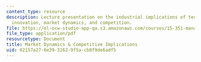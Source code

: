 ```yaml
---
content_type: resource
description: Lecture presentation on the industrial implications of technological
  innovation, market dynamics, and competition.
file: https://ol-ocw-studio-app-qa.s3.amazonaws.com/courses/15-351-managing-innovation-and-entrepreneurship-spring-2008/02157a276e3931629f5acb8f9de6adf5_02_lec.pdf
file_type: application/pdf
resourcetype: Document
title: Market Dynamics & Competitive Implications
uid: 02157a27-6e39-3162-9f5a-cb8f9de6adf5
---
```


